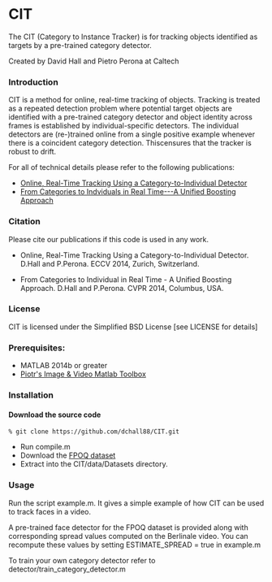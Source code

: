 # CIT

The CIT (Category to Instance Tracker) is for tracking objects identified as targets by a pre-trained category detector.  

Created by David Hall and Pietro Perona at Caltech

### Introduction
CIT is a method for online, real-time tracking of objects. Tracking is treated as a repeated detection problem where potential target objects are identified with a pre-trained category detector
and object identity across frames is established by individual-specific detectors.
The individual detectors are (re-)trained online from a single positive example whenever there is a coincident category detection. Thiscensures that the tracker is robust to drift.

For all of technical details please refer to the following publications:
* [Online, Real-Time Tracking Using a Category-to-Individual Detector](http://www.vision.caltech.edu/~dhall/projects/CIT/Data/ECCV2014_HALL.pdf)
* [From Categories to Indviduals in Real Time---A Unified Boosting Approach](http://www.vision.caltech.edu/~dhall/projects/CategoriesToIndividuals/Data/CVPR2014_HALL.pdf)

### Citation
Please cite our publications if this code is used in any work.

* Online, Real-Time Tracking Using a Category-to-Individual Detector. 
  D.Hall and P.Perona. ECCV 2014, Zurich, Switzerland.

* From Categories to Individual in Real Time - A Unified Boosting Approach. 
  D.Hall and P.Perona. CVPR 2014, Columbus, USA.

### License
CIT is licensed under the Simplified BSD License [see LICENSE for details]

### Prerequisites:
* MATLAB 2014b or greater
* [Piotr's Image & Video Matlab Toolbox](https://github.com/pdollar/toolbox)

### Installation
#### Download the source code

    % git clone https://github.com/dchall88/CIT.git
* Run compile.m
* Download the [FPOQ dataset](http://www.vision.caltech.edu/Image_Datasets/FiftyPeopleOneQuestion/FPOQ.zip)
* Extract into the CIT/data/Datasets directory. 

### Usage
    
Run the script example.m. It gives a simple example of how CIT can be used to track
faces in a video. 

A pre-trained face detector for the FPOQ dataset is provided along with 
corresponding spread values computed on the Berlinale video.
You can recompute these values by setting ESTIMATE_SPREAD = true in example.m

To train your own category detector refer to detector/train_category_detector.m
